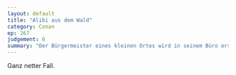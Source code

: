 ```yaml
---
layout: default
title: "Alibi aus dem Wald"
category: Conan
ep: 267
judgement: 6
summary: "Der Bürgermeister eines kleinen Ortes wird in seinem Büro erstochen. Dafür kommen nur seine beiden Söhne infrage."
---
```


Ganz netter Fall. 